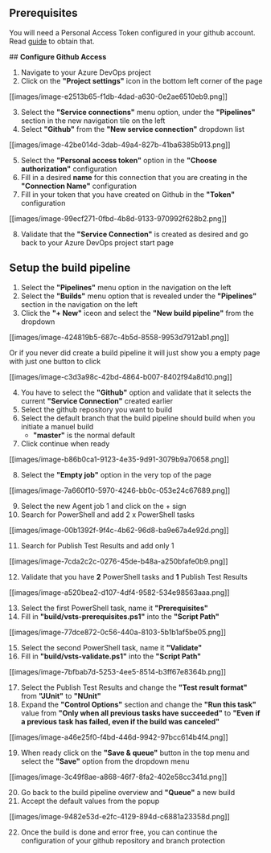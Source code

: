 ## **Prerequisites**
You will need a Personal Access Token configured in your github account. Read [guide](https://help.github.com/articles/creating-a-personal-access-token-for-the-command-line/) to obtain that.

﻿## **Configure Github Access**
1. Navigate to your Azure DevOps project
2. Click on the **"Project settings"** icon in the bottom left corner of the page

[[images/image-e2513b65-f1db-4dad-a630-0e2ae6510eb9.png]]

3. Select the **"Service connections"** menu option, under the **"Pipelines"** section in the new navigation tile on the left
4. Select **"Github"** from the **"New service connection"** dropdown list

[[images/image-42be014d-3dab-49a4-827b-41ba6385b913.png]]

5. Select the **"Personal access token"** option in the **"Choose authorization"** configuration
6. Fill in a desired **name** for this connection that you are creating in the **"Connection Name"** configuration
7. Fill in your token that you have created on Github in the **"Token"** configuration

[[images/image-99ecf271-0fbd-4b8d-9133-970992f628b2.png]]

8. Validate that the **"Service Connection"** is created as desired and go back to your Azure DevOps project start page

## **Setup the build pipeline**

1. Select the **"Pipelines"** menu option in the navigation on the left
2. Select the **"Builds"** menu option that is revealed under the **"Pipelines"** section in the navigation on the left
3. Click the **"+ New"** iceon and select the **"New build pipeline"** from the dropdown

[[images/image-424819b5-687c-4b5d-8558-9953d7912ab1.png]]

Or if you never did create a build pipeline it will just show you a empty page with just one button to click

[[images/image-c3d3a98c-42bd-4864-b007-8402f94a8d10.png]]

4. You have to select the **"Github"** option and validate that it selects the current **"Service Connection"** created earlier
5. Select the github repository you want to build
6. Select the default branch that the build pipeline should build when you initiate a manuel build
    - **"master"** is the normal default
7. Click continue when ready

[[images/image-b86b0ca1-9123-4e35-9d91-3079b9a70658.png]]

8. Select the **"Empty job"** option in the very top of the page

[[images/image-7a660f10-5970-4246-bb0c-053e24c67689.png]]

9. Select the new Agent job 1 and click on the + sign
10. Search for PowerShell and add 2 x PowerShell tasks

[[images/image-00b1392f-9f4c-4b62-96d8-ba9e67a4e92d.png]]

11. Search for Publish Test Results and add only 1

[[images/image-7cda2c2c-0276-45de-b48a-a250bfafe0b9.png]]

12. Validate that you have **2** PowerShell tasks and **1** Publish Test Results

[[images/image-a520bea2-d107-4df4-9582-534e98563aaa.png]]

13. Select the first PowerShell task, name it **"Prerequisites"**
14. Fill in **"build/vsts-prerequisites.ps1"** into the **"Script Path"**

[[images/image-77dce872-0c56-440a-8103-5b1b1af5be05.png]]

15. Select the second PowerShell task, name it **"Validate"**
16. Fill in **"build/vsts-validate.ps1"** into the **"Script Path"**

[[images/image-7bfbab7d-5253-4ee5-8514-b3ff67e8364b.png]]

17. Select the Publish Test Results and change the **"Test result format"** from **"JUnit"** to **"NUnit"**
18. Expand the **"Control Options"** section and change the **"Run this task"** value from **"Only when all previous tasks have succeeded"** to **"Even if a previous task has failed, even if the build was canceled"**

[[images/image-a46e25f0-f4bd-446d-9942-97bcc614b4f4.png]]

19. When ready click on the **"Save & queue"** button in the top menu and select the **"Save"** option from the dropdown menu

[[images/image-3c49f8ae-a868-46f7-8fa2-402e58cc341d.png]]

20. Go back to the build pipeline overview and **"Queue"** a new build
21. Accept the default values from the popup

[[images/image-9482e53d-e2fc-4129-894d-c6881a23358d.png]]

22. Once the build is done and error free, you can continue the configuration of your github repository and branch protection